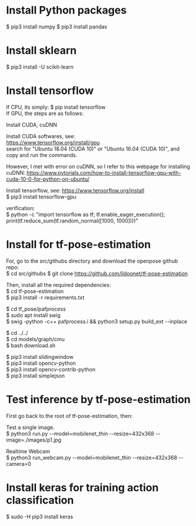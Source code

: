 # Install Python packages
$ pip3 install numpy
$ pip3 install pandas

# Install sklearn
$ pip3 install -U scikit-learn

# Install tensorflow
If CPU, its simply: $ pip install tensorflow  
If GPU, the steps are as follows:  

Install CUDA, cuDNN  

Install CUDA softwares, see:  
https://www.tensorflow.org/install/gpu  
search for "Ubuntu 18.04 (CUDA 10)" or "Ubuntu 16.04 (CUDA 10)", and copy and run the commands.  

However, I met with error on cuDNN, so I refer to this webpage for installing cuDNN: 
https://www.pytorials.com/how-to-install-tensorflow-gpu-with-cuda-10-0-for-python-on-ubuntu/  

Install tensorflow, see: https://www.tensorflow.org/install  
$ pip3 install tensorflow-gpu  

verification:  
$ python -c "import tensorflow as tf; tf.enable_eager_execution(); print(tf.reduce_sum(tf.random_normal([1000, 1000])))"  

# Install for tf-pose-estimation  

For, go to the src/githubs directory and download the openpose github repo:  
$ cd src/githubs
$ git clone https://github.com/ildoonet/tf-pose-estimation  

Then, install all the required dependencies:   
$ cd tf-pose-estimation  
$ pip3 install -r requirements.txt  

$ cd tf_pose/pafprocess  
$ sudo apt install swig  
$ swig -python -c++ pafprocess.i && python3 setup.py build_ext --inplace  
    
$ cd ../../  
$ cd models/graph/cmu  
$ bash download.sh  

$ pip3 install slidingwindow  
$ pip3 install opencv-python  
$ pip3 install opencv-contrib-python  
$ pip3 install simplejson  


# Test inference by tf-pose-estimation  
First go back to the root of tf-pose-estimation, then:  

Test a single image.  
$ python3 run.py --model=mobilenet_thin --resize=432x368 --image=./images/p1.jpg  

Realtime Webcam  
$ python3 run_webcam.py --model=mobilenet_thin --resize=432x368 --camera=0  

# Install keras for training action classification
$ sudo -H pip3 install keras
